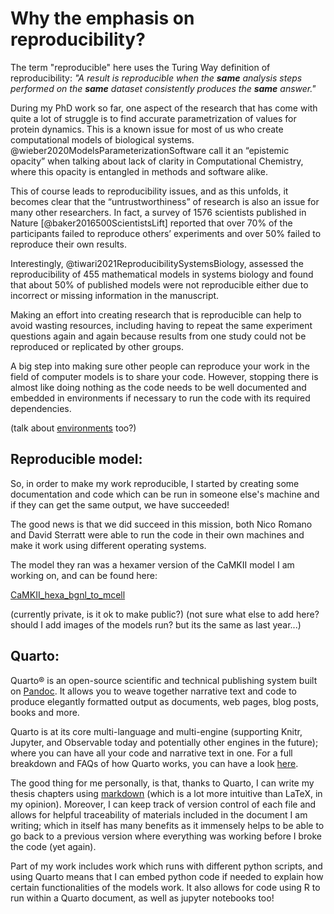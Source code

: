 # Why the emphasis on reproducibility?

The term "reproducible" here uses the Turing Way definition of reproducibility: *"A result is reproducible when the **same** analysis steps performed on the **same** dataset consistently produces the **same** answer."*

During my PhD work so far, one aspect of the research that has come with quite a lot of struggle is to find accurate parametrization of values for protein dynamics. This is a known issue for most of us who create computational models of biological systems. @wieber2020ModelsParameterizationSoftware call it an “epistemic opacity” when talking about lack of clarity in Computational Chemistry, where this opacity is entangled in methods and software alike. 

This of course leads to reproducibility issues, and as this unfolds, it becomes clear that the “untrustworthiness” of research is also an issue for many other researchers. In fact, a survey of 1576 scientists published in Nature [@baker2016500ScientistsLift] reported that over 70% of the participants failed to reproduce others’ experiments and over 50% failed to reproduce their own results. 

Interestingly, @tiwari2021ReproducibilitySystemsBiology, assessed the reproducibility of 455 mathematical models in systems biology and found that about 50% of published models were not reproducible either due to incorrect or missing information in the manuscript.

Making an effort into creating research that is reproducible can help to avoid wasting resources, including having to repeat the same experiment questions again and again because results from one study could not be reproduced or replicated by other groups. 

A big step into making sure other people can reproduce your work in the field of computer models is to share your code. However, stopping there is almost like doing nothing as the code needs to be well documented and embedded in environments if necessary to run the code with its required dependencies.

(talk about [environments](https://nsls-ii.github.io/scientific-python-cookiecutter/environments.html) too?)

## Reproducible model:

So, in order to make my work reproducible, I started by creating some documentation and code which can be run in someone else's machine and if they can get the same output, we have succeeded!

The good news is that we did succeed in this mission, both Nico Romano and David Sterratt were able to run the code in their own machines and make it work using different operating systems.

The model they ran was a hexamer version of the CaMKII model I am working on, and can be found here:

[CaMKII_hexa_bgnl_to_mcell](https://github.com/Susana465/CaMKII_hexa_bgnl_to_mcell)

(currently private, is it ok to make public?) (not sure what else to add here? should I add images of the models run? but its the same as last year...)

## Quarto:

Quarto® is an open-source scientific and technical publishing system built on [Pandoc](https://pandoc.org/). It allows you to weave together narrative text and code to produce elegantly formatted output as documents, web pages, blog posts, books and more. 

Quarto is at its core multi-language and multi-engine (supporting Knitr, Jupyter, and Observable today and potentially other engines in the future); where you can have all your code and narrative text in one. For a full breakdown and FAQs of how Quarto works, you can have a look [here](https://quarto.org/docs/faq/rmarkdown.html).

The good thing for me personally, is that, thanks to Quarto, I can write my thesis chapters using [markdown](https://www.markdownguide.org/getting-started/) (which is a lot more intuitive than LaTeX, in my opinion). Moreover, I can keep track of version control of each file and allows for helpful traceability of materials included in the document I am writing; which in itself has many benefits as it immensely helps to be able to go back to a previous version where everything was working before I broke the code (yet again).

Part of my work includes work which runs with different python scripts, and using Quarto means that I can embed python code if needed to explain how certain functionalities of the models work. It also allows for code using R to run within a Quarto document, as well as jupyter notebooks too!